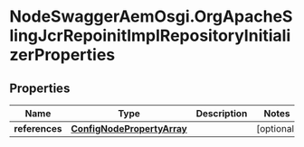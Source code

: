 # NodeSwaggerAemOsgi.OrgApacheSlingJcrRepoinitImplRepositoryInitializerProperties

## Properties

Name | Type | Description | Notes
------------ | ------------- | ------------- | -------------
**references** | [**ConfigNodePropertyArray**](ConfigNodePropertyArray.md) |  | [optional] 


